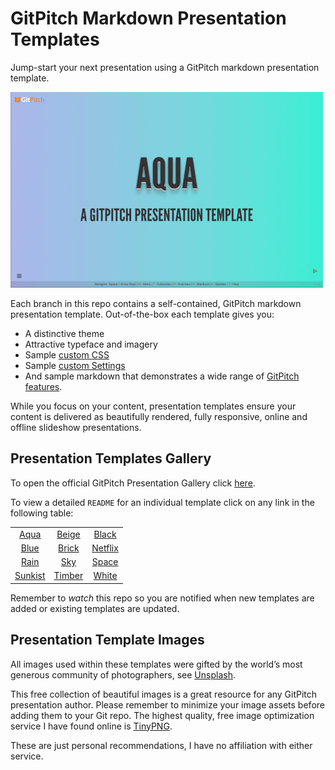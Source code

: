 # GitPitch Markdown Presentation Templates

Jump-start your next presentation using a GitPitch markdown
presentation template.

![Templates](assets/image/templates.gif)

Each branch in this repo contains a self-contained, GitPitch
markdown presentation template. Out-of-the-box each template
gives you:

- A distinctive theme
- Attractive typeface and imagery
- Sample [custom CSS](https://github.com/gitpitch/gitpitch/wiki/Slideshow-Custom-CSS)
- Sample [custom Settings](https://github.com/gitpitch/gitpitch/wiki/Slideshow-Settings)
- And sample markdown that demonstrates a wide range of [GitPitch features](https://gitpitch.com/features.html).

While you focus on your content, presentation templates
ensure your content is delivered as beautifully rendered, fully
responsive, online and offline slideshow presentations.

## Presentation Templates Gallery

To open the official GitPitch Presentation Gallery click
[here](https://gitpitch.com/templates).

To view a detailed `README` for an individual template 
click on any link in the following table:

| | | |
| :--: | :--: | :--: |
| [Aqua](https://github.com/gitpitch/templates/tree/aqua) | [Beige](https://github.com/gitpitch/templates/tree/beige) | [Black](https://github.com/gitpitch/templates/tree/black) |
| [Blue](https://github.com/gitpitch/templates/tree/blue) | [Brick](https://github.com/gitpitch/templates/tree/brick) | [Netflix](https://github.com/gitpitch/templates/tree/netflix) |
| [Rain](https://github.com/gitpitch/templates/tree/rain) | [Sky](https://github.com/gitpitch/templates/tree/sky) | [Space](https://github.com/gitpitch/templates/tree/space) |
| [Sunkist](https://github.com/gitpitch/templates/tree/sunkist) | [Timber](https://github.com/gitpitch/templates/tree/timber) | [White](https://github.com/gitpitch/templates/tree/white) |


Remember to *watch* this repo so you are notified
when new templates are added or existing templates
are updated.

## Presentation Template Images

All images used within these templates were gifted by the world’s
most generous community of photographers, see [Unsplash](https://unsplash.com).

This free collection of beautiful images is a great resource for any
GitPitch presentation author. Please remember to minimize your image
assets before adding them to your Git repo. The highest quality,
free image optimization service I have found online is [TinyPNG](https://tinypng.com/). 

These are just personal recommendations, I have no affiliation with 
either service. 

